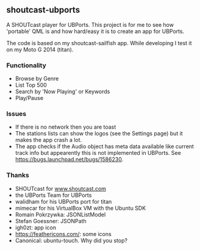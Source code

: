 ## shoutcast-ubports

A SHOUTcast player for UBPorts. This project is for me to see how 'portable' QML is and how hard/easy it is to create an app for UBPorts. 

The code is based on my shoutcast-sailfish app. While developing I test it on my Moto G 2014 (titan).

### Functionality
  * Browse by Genre
  * List Top 500
  * Search by 'Now Playing' or Keywords
  * Play/Pause

### Issues
  * If there is no network then you are toast
  * The stations lists can show the logos (see the Settings page) but it makes the app crash a lot.
  * The app checks if the Audio object has meta data available like current track info but appearently
    this is not implemented in UBPorts. See https://bugs.launchpad.net/bugs/1586230.

### Thanks
  * SHOUTcast for www.shoutcast.com
  * the UBPorts Team for UBPorts
  * walidham for his UBPorts port for titan
  * mimecar for his VirtualBox VM with the Ubuntu SDK
  * Romain Pokrzywka: JSONListModel
  * Stefan Goessner: JSONPath
  * igh0zt: app icon
  * https://feathericons.com/: some icons
  * Canonical: ubuntu-touch. Why did you stop?

